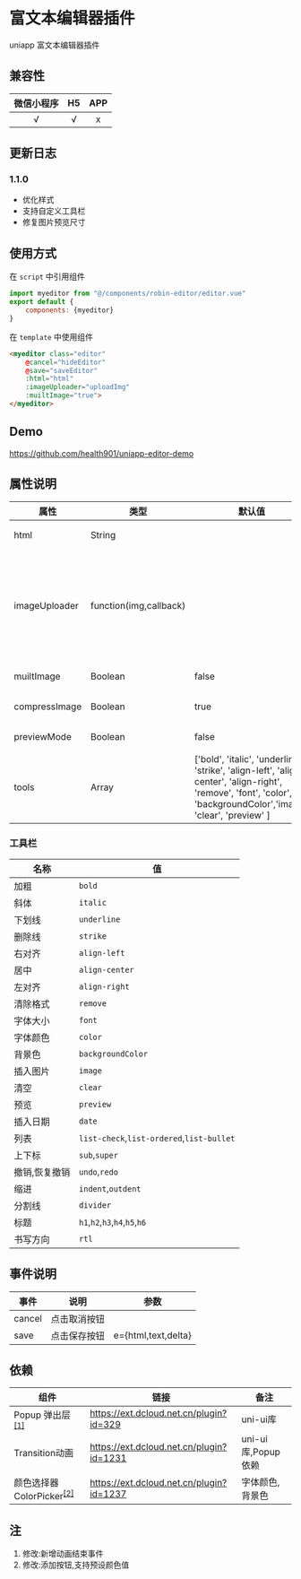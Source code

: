 # 富文本编辑器插件
uniapp 富文本编辑器插件

## 兼容性
|微信小程序|H5|APP|
|:--:|:--:|:--:|
|√|√ |x|

## 更新日志
### 1.1.0
 * 优化样式
 * 支持自定义工具栏
 * 修复图片预览尺寸


## 使用方式
在 `script` 中引用组件
```js
import myeditor from "@/components/robin-editor/editor.vue"
export default {
    components: {myeditor}
}
```
在 `template` 中使用组件
```html
<myeditor class="editor" 
    @cancel="hideEditor" 
    @save="saveEditor" 
    :html="html"
    :imageUploader="uploadImg" 
    :muiltImage="true">
</myeditor>
```

## Demo
https://github.com/health901/uniapp-editor-demo

## 属性说明
|属性|类型|默认值|说明|
|--|--|--|--|
|html|String| |初始化富文本|
|imageUploader|function(img,callback)| |上传图片处理函数 接受参数 img:本地图片地址,callback:上传成功回调传入图片链接|
|muiltImage|Boolean|false|是否支持多图上传|
|compressImage|Boolean|true|图片上传是否压缩|
|previewMode|Boolean|false|预览模式,不可编辑|
|tools|Array|['bold', 'italic', 'underline', 'strike', 'align-left', 'align-center', 'align-right', 'remove', 'font', 'color', 'backgroundColor','image', 'clear', 'preview' ]|工具栏|

### 工具栏
|名称|值|
|--|--|
|加粗|`bold`|
|斜体|`italic`|
|下划线|`underline`|
|删除线|`strike`|
|右对齐|`align-left`|
|居中|`align-center`|
|左对齐|`align-right`|
|清除格式|`remove`|
|字体大小|`font`|
|字体颜色|`color`|
|背景色|`backgroundColor`|
|插入图片|`image`|
|清空|`clear`|
|预览|`preview`|
|插入日期|`date`|
|列表|`list-check`,`list-ordered`,`list-bullet`|
|上下标|`sub`,`super`|
|撤销,恢复撤销|`undo`,`redo`|
|缩进|`indent`,`outdent`|
|分割线|`divider`|
|标题|`h1`,`h2`,`h3`,`h4`,`h5`,`h6`|
|书写方向|`rtl`|

## 事件说明
|事件|说明|参数|
|--|--|--|
|cancel|点击取消按钮|
|save|点击保存按钮|e={html,text,delta}|

## 依赖
|组件|链接|备注|
|---|--|--|
|Popup 弹出层<sup>[[1]](#注)</sup>|https://ext.dcloud.net.cn/plugin?id=329|uni-ui库|
|Transition动画|https://ext.dcloud.net.cn/plugin?id=1231|uni-ui库,Popup依赖|
|颜色选择器ColorPicker<sup>[[2]](#注)</sup>|https://ext.dcloud.net.cn/plugin?id=1237|字体颜色,背景色|


## 注

1. 修改:新增动画结束事件
2. 修改:添加按钮,支持预设颜色值
